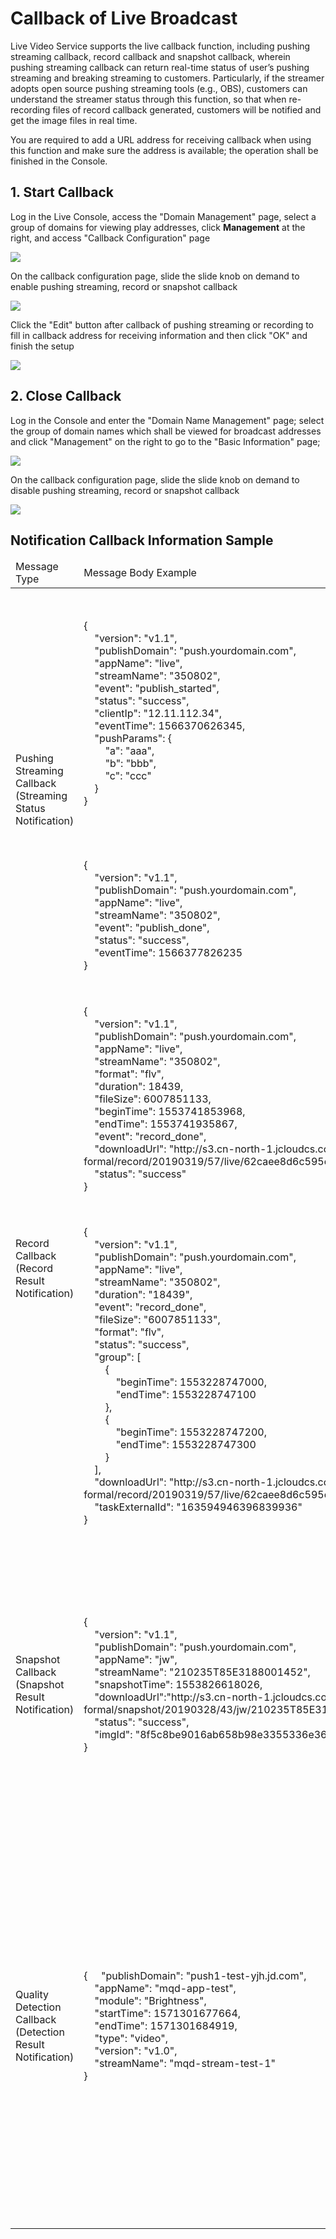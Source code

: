 # Callback of Live Broadcast

Live Video Service supports the live callback function, including pushing streaming callback, record callback and snapshot callback, wherein pushing streaming callback can return real-time status of user’s pushing streaming and breaking streaming to customers. Particularly, if the streamer adopts open source pushing streaming tools (e.g., OBS), customers can understand the streamer status through this function, so that when re-recording files of record callback generated, customers will be notified and get the image files in real time.

You are required to add a URL address for receiving callback when using this function and make sure the address is available; the operation shall be finished in the Console.

## 1. Start Callback

Log in the Live Console, access the "Domain Management" page, select a group of domains for viewing play addresses, click **Management** at the right, and access "Callback Configuration" page

![](https://github.com/jdcloudcom/cn/blob/cn-Live-Video/image/live-video/12%E6%96%B0%E5%BB%BA%E8%BD%AC%E7%A0%81%E9%85%8D%E7%BD%AE.png)

On the callback configuration page, slide the slide knob on demand to enable pushing streaming, record or snapshot callback

![](https://github.com/jdcloudcom/cn/blob/cn-Live-Video/image/live-video/17%E5%9B%9E%E8%B0%83%E9%85%8D%E7%BD%AE.png)

Click the "Edit" button after callback of pushing streaming or recording to fill in callback address for receiving information and then click "OK" and finish the setup

![](https://github.com/jdcloudcom/cn/blob/cn-Live-Video/image/live-video/18%E5%9B%9E%E8%B0%83%E9%85%8D%E7%BD%AE.png)

## 2. Close Callback

Log in the Console and enter the "Domain Name Management" page; select the group of domain names which shall be viewed for broadcast addresses and click "Management" on the right to go to the "Basic Information" page;

![](https://github.com/jdcloudcom/cn/blob/cn-Live-Video/image/live-video/12%E6%96%B0%E5%BB%BA%E8%BD%AC%E7%A0%81%E9%85%8D%E7%BD%AE.png)

On the callback configuration page, slide the slide knob on demand to disable pushing streaming, record or snapshot callback

![](https://github.com/jdcloudcom/cn/blob/cn-Live-Video/image/live-video/19%E5%9B%9E%E8%B0%83%E9%85%8D%E7%BD%AE.png)



## Notification Callback Information Sample

<table>
    <thead>
    <tr>
        <td>Message Type<br>
        <td>Message Body Example</td>
        <td>Message Body Example Description</td>
        <td>Message Body Field Description</td>
    </tr>
    </thead>
    <tbody>
    <tr>
        <td rowspan="2">Pushing Streaming Callback (Streaming Status Notification)</td>
        <td>
            {<br>
            &nbsp;&nbsp;&nbsp;&nbsp;"version": "v1.1",<br>
            &nbsp;&nbsp;&nbsp;&nbsp;"publishDomain": "push.yourdomain.com",<br>
            &nbsp;&nbsp;&nbsp;&nbsp;"appName": "live",<br>
            &nbsp;&nbsp;&nbsp;&nbsp;"streamName": "350802",<br>
            &nbsp;&nbsp;&nbsp;&nbsp;"event": "publish_started",<br>
            &nbsp;&nbsp;&nbsp;&nbsp;"status": "success",<br>
            &nbsp;&nbsp;&nbsp;&nbsp;"clientIp": "12.11.112.34",<br>
            &nbsp;&nbsp;&nbsp;&nbsp;"eventTime": 1566370626345,<br>
            &nbsp;&nbsp;&nbsp;&nbsp;"pushParams": {<br>
            &nbsp;&nbsp;&nbsp;&nbsp;&nbsp;&nbsp;&nbsp;&nbsp;"a": "aaa",<br>
            &nbsp;&nbsp;&nbsp;&nbsp;&nbsp;&nbsp;&nbsp;&nbsp;"b": "bbb",<br>
            &nbsp;&nbsp;&nbsp;&nbsp;&nbsp;&nbsp;&nbsp;&nbsp;"c": "ccc"<br>
            &nbsp;&nbsp;&nbsp;&nbsp;}<br>
            }<br>
        </td>
        <td>
            Pushing Streaming Start Message Body<br>
            For example:<br>
            If the pushing streaming address is:rtmp://push.yourdomain.com/live/350802?a=aaa&b=bbb&c=ccc<br>
            You will receive the message as shown in the example when you push streaming to JD Cloud platform
        </td>
        <td rowspan="2">
            version: Message Body Version Number (Current v1.1)<br>
            publishDomain: Pushing Streaming Domain<br>
            appName: Application name<br>
            streamName: Stream Name<br>
            event: Event  Value: [publish_started (pushing streaming starts),publish_done (pushing streaming ends)]<br>
            status: Status [success]<br>
            clientIp: Pushing Streaming Client IP<br>
            eventTime: Pushing Streaming Time (Millisecond Time Stamp)<br>
            pushParams: Pushing Streaming Parameter (original pushing streaming parameter is presented in json format)<br>
        </td>
    </tr>
    <tr>
        <td>
            {<br>
            &nbsp;&nbsp;&nbsp;&nbsp;"version": "v1.1",<br>
            &nbsp;&nbsp;&nbsp;&nbsp;"publishDomain": "push.yourdomain.com",<br>
            &nbsp;&nbsp;&nbsp;&nbsp;"appName": "live",<br>
            &nbsp;&nbsp;&nbsp;&nbsp;"streamName": "350802",<br>
            &nbsp;&nbsp;&nbsp;&nbsp;"event": "publish_done",<br>
            &nbsp;&nbsp;&nbsp;&nbsp;"status": "success",<br>
            &nbsp;&nbsp;&nbsp;&nbsp;"eventTime": 1566377826235<br>
            }<br>
        </td>
        <td>
            Pushing Streaming End Message Body<br>
            For example:<br>
            Your pushing streaming address is:rtmp://push.yourdomain.com/live/350802?a=aaa&b=bbb&c=ccc<br>
            You will receive the message as shown in the example when you stop pushing streaming to JD Cloud platform<br>
        </td>
    </tr>
    <tr>
        <td rowspan="2">Record Callback (Record Result Notification)</td>
        <td>
            {<br>
            &nbsp;&nbsp;&nbsp;&nbsp;"version": "v1.1",<br>
            &nbsp;&nbsp;&nbsp;&nbsp;"publishDomain": "push.yourdomain.com",<br>
            &nbsp;&nbsp;&nbsp;&nbsp;"appName": "live",<br>
            &nbsp;&nbsp;&nbsp;&nbsp;"streamName": "350802",<br>
            &nbsp;&nbsp;&nbsp;&nbsp;"format": "flv",<br>
            &nbsp;&nbsp;&nbsp;&nbsp;"duration": 18439,<br>
            &nbsp;&nbsp;&nbsp;&nbsp;"fileSize": 6007851133,<br>
            &nbsp;&nbsp;&nbsp;&nbsp;"beginTime": 1553741853968,<br>
            &nbsp;&nbsp;&nbsp;&nbsp;"endTime": 1553741935867,<br>
            &nbsp;&nbsp;&nbsp;&nbsp;"event": "record_done",<br>
            &nbsp;&nbsp;&nbsp;&nbsp;"downloadUrl":
            "http://s3.cn-north-1.jcloudcs.com/video-formal/record/20190319/57/live/62caee8d6c595e9441be/20190319175419_20190319175422.flv",<br>
            &nbsp;&nbsp;&nbsp;&nbsp;"status": "success"<br>
            }<br>
        </td>
        <td>
            Automatic Record Completion Message Body<br>
            For example:<br>
            If you configure a 1-hour record template in flv to the streaming pushed by you, you will receive the message as shown in the example after the record file in flv is generated 1 hour later<br>
        </td>
        <td rowspan="2">
            version: Message Body Version Number (Current v1.1)<br>
            publishDomain: Pushing Streaming Domain<br>
            appName: Application name<br>
            streamName: Stream Name<br>
            event: Event [record_done]<br>
            status: Status [success]<br>
            format: Recording Format<br>
            duration: Record File Duration (Millisecond)<br>
            fileSize: File Size (byte)<br>
            beginTime: Record Start Time (Millisecond Time Stamp)<br>
            endTime: Record End Time (Millisecond Time Stamp)<br>
            downloadUrl: Available Download Link<br>
            group: Point Print Record Time Slot Array (Specific for Point Print Record Message Body)<br>
            taskExternalId: Point Print Record Task External id (Specific for Point Print Record Message Body)<br>
        </td>
    </tr>
    <tr>
        <td>
            {<br>
            &nbsp;&nbsp;&nbsp;&nbsp;"version": "v1.1",<br>
            &nbsp;&nbsp;&nbsp;&nbsp;"publishDomain": "push.yourdomain.com",<br>
            &nbsp;&nbsp;&nbsp;&nbsp;"appName": "live",<br>
            &nbsp;&nbsp;&nbsp;&nbsp;"streamName": "350802",<br>
            &nbsp;&nbsp;&nbsp;&nbsp;"duration": "18439",<br>
            &nbsp;&nbsp;&nbsp;&nbsp;"event": "record_done",<br>
            &nbsp;&nbsp;&nbsp;&nbsp;"fileSize": "6007851133",<br>
            &nbsp;&nbsp;&nbsp;&nbsp;"format": "flv",<br>
            &nbsp;&nbsp;&nbsp;&nbsp;"status": "success",<br>
            &nbsp;&nbsp;&nbsp;&nbsp;"group": [<br>
            &nbsp;&nbsp;&nbsp;&nbsp;&nbsp;&nbsp;&nbsp;&nbsp;{<br>
            &nbsp;&nbsp;&nbsp;&nbsp;&nbsp;&nbsp;&nbsp;&nbsp;&nbsp;&nbsp;&nbsp;&nbsp;"beginTime": 1553228747000,<br>
            &nbsp;&nbsp;&nbsp;&nbsp;&nbsp;&nbsp;&nbsp;&nbsp;&nbsp;&nbsp;&nbsp;&nbsp;"endTime": 1553228747100<br>
            &nbsp;&nbsp;&nbsp;&nbsp;&nbsp;&nbsp;&nbsp;&nbsp;},<br>
            &nbsp;&nbsp;&nbsp;&nbsp;&nbsp;&nbsp;&nbsp;&nbsp;{<br>
            &nbsp;&nbsp;&nbsp;&nbsp;&nbsp;&nbsp;&nbsp;&nbsp;&nbsp;&nbsp;&nbsp;&nbsp;"beginTime": 1553228747200,<br>
            &nbsp;&nbsp;&nbsp;&nbsp;&nbsp;&nbsp;&nbsp;&nbsp;&nbsp;&nbsp;&nbsp;&nbsp;"endTime": 1553228747300<br>
            &nbsp;&nbsp;&nbsp;&nbsp;&nbsp;&nbsp;&nbsp;&nbsp;}<br>
            &nbsp;&nbsp;&nbsp;&nbsp;],<br>
            &nbsp;&nbsp;&nbsp;&nbsp;"downloadUrl":
            "http://s3.cn-north-1.jcloudcs.com/video-formal/record/20190319/57/live/62caee8d6c595e9441be/20190319175419_20190319175422.flv",<br>
            &nbsp;&nbsp;&nbsp;&nbsp;"taskExternalId": "163594946396839936"<br>
            }<br>
        </td>
        <td>
            Point Print Record Completion Message Body<br>
            For example:<br>
            When you call APIs of openapi <a
                href="https://docs.jdcloud.com/cn/live-video/api/addliverecordtask?content=API"> to add a point print record task</a>
            You will receive the message as shown in the example after the record task is completed<br>
        </td>
    </tr>
    <tr>
        <td>Snapshot Callback (Snapshot Result Notification)</td>
        <td>
            {<br>
            &nbsp;&nbsp;&nbsp;&nbsp;"version": "v1.1",<br>
            &nbsp;&nbsp;&nbsp;&nbsp;"publishDomain": "push.yourdomain.com",<br>
            &nbsp;&nbsp;&nbsp;&nbsp;"appName": "jw",<br>
            &nbsp;&nbsp;&nbsp;&nbsp;"streamName": "210235T85E3188001452",<br>
            &nbsp;&nbsp;&nbsp;&nbsp;"snapshotTime": 1553826618026,<br>
            &nbsp;&nbsp;&nbsp;&nbsp;"downloadUrl":"http://s3.cn-north-1.jcloudcs.com/jd-video-formal/snapshot/20190328/43/jw/210235T85E3188001452.jpg",<br>
            &nbsp;&nbsp;&nbsp;&nbsp;"status": "success",<br>
            &nbsp;&nbsp;&nbsp;&nbsp;"imgId": "8f5c8be9016ab658b98e3355336e3635"<br>
            }<br>
        </td>
        <td>
            Snapshot Result Message Body<br>
            For example:<br>
            If you configure a 10s snapshot template to the streaming pushed by you, you will receive the message as shown in the example after the snapshot is generated<br>
        </td>
        <td>
            version: Message Body Version Number (Current v1.1)<br>
            publishDomain: Pushing Streaming Domain<br>
            appName: Application name<br>
            streamName: Stream Name<br>
            snapshotTime: Snapshot File Generation Time (Millisecond Time Stamp)<br>
            downloadUrl: Available Download Link<br>
            status: Status [success]<br>
            imgId: Image id<br>
        </td>
    </tr>
    <tr>
        <td>Quality Detection Callback (Detection Result Notification)</td>
        <td>
            {
            &nbsp;&nbsp;&nbsp;&nbsp;"publishDomain": "push1-test-yjh.jd.com",<br>
            &nbsp;&nbsp;&nbsp;&nbsp;"appName": "mqd-app-test",<br>
            &nbsp;&nbsp;&nbsp;&nbsp;"module": "Brightness",<br>
            &nbsp;&nbsp;&nbsp;&nbsp;"startTime": 1571301677664,<br>
            &nbsp;&nbsp;&nbsp;&nbsp;"endTime": 1571301684919,<br>
            &nbsp;&nbsp;&nbsp;&nbsp;"type": "video",<br>
            &nbsp;&nbsp;&nbsp;&nbsp;"version": "v1.0",<br>
            &nbsp;&nbsp;&nbsp;&nbsp;"streamName": "mqd-stream-test-1"<br>
            }<br>
        </td>
        <td>
            Quality Detection Message Body<br>
            For example:<br>
            If you configure (you can only configure through openapi currently) a quality detection template to the streaming pushed by you, you will receive the message as shown in the example when any exception is found in the detection items configured by you<br>
        </td>
        <td>
            version: Message Body Version Number (Current v1.1)<br>
            publishDomain: Pushing Streaming Domain<br>
            appName: Application name<br>
            streamName: Stream Name<br>
            module: Quality Assurance Item<br>
            You can only detect the following detection items currently:<br>
            - BlackScreen<br>
            - PureColor<br>
            - ColorCast<br>
            - FrozenFrame<br>
            - Brightness<br>
            - Contrast<br>
            type: Type [video]<br>
            startTime: Exception Start Time (Millisecond Time Stamp)<br>
            endTime: Exception End time (Millisecond Time Stamp)<br>
        </td>
    </tr>
    </tbody>
</table>
